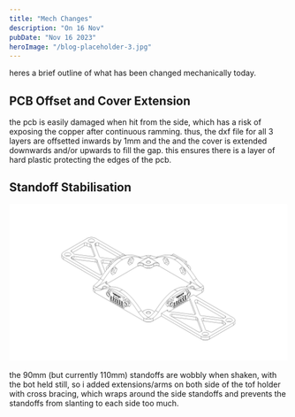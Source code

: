 ```yaml
---
title: "Mech Changes"
description: "On 16 Nov"
pubDate: "Nov 16 2023"
heroImage: "/blog-placeholder-3.jpg"
---
```


heres a brief outline of what has been changed mechanically today.

## PCB Offset and Cover Extension

the pcb is easily damaged when hit from the side, which has a risk of exposing the copper after continuous ramming. thus, the dxf file for all 3 layers are offsetted inwards by 1mm and the and the cover is extended downwards and/or upwards to fill the gap. this ensures there is a layer of hard plastic protecting the edges of the pcb. 

## Standoff Stabilisation

![tof outline](/public/wavytofoutline.png)

the 90mm (but currently 110mm) standoffs are wobbly when shaken, with the bot held still, so i added extensions/arms on both side of the tof holder with cross bracing, which wraps around the side standoffs and prevents the standoffs from slanting to each side too much. 